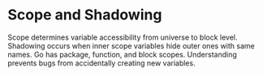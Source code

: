 # Scope and Shadowing

Scope determines variable accessibility from universe to block level. Shadowing occurs when inner scope variables hide outer ones with same names. Go has package, function, and block scopes. Understanding prevents bugs from accidentally creating new variables.